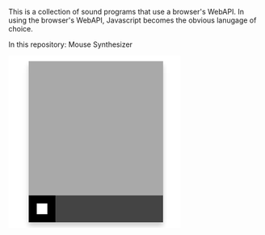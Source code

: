 This is a collection of sound programs that use a browser's WebAPI.
In using the browser's WebAPI, Javascript becomes the obvious lanugage of
choice.

In this repository:
Mouse Synthesizer

![Mouse Synthesizer](images/mouse_synth.png)